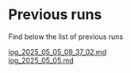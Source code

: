 # Previous runs

Find below the list of previous runs


[log_2025_05_05_09_37_02.md](log_2025_05_05_09_37_02.md)  
[log_2025_05_05.md](log_2025_05_05.md)
